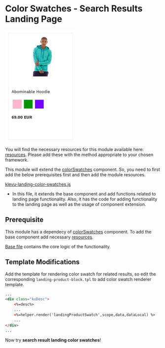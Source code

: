 # Color Swatches - Search Results Landing Page

![Search-landing color swatches](/modules/color-swatches/images/image001.png)

You will find the necessary resources for this module available here:
[resources](/modules/color-swatches/landing/resources). Please add these with the
method appropriate to your chosen framework.

This module will extend the [colorSwatches](/components/color-swatches) component. So, you need to first add the below prerequisites first and then add the module resources.

[klevu-landing-color-swatches.js](/modules/color-swatches/landing/resources/assets/js/klevu-landing-color-swatches.js)
- In this file, it extends the base component and add functions related to landing page functionality. Also, it has the code for adding functionality to the landing page as well as the usage of component extension.


## Prerequisite

This module has a dependecy of [colorSwatches](/components/color-swatches) component. To add the base component add necessary [resources](/components/color-swatches/resources).

[Base file](/components/color-swatches/resources/assets/js/klevu-color-swatches.js) contains the core logic of the functionality.


## Template Modifications

Add the template for rendering color swatch for related results,
so edit the corresponding `landing-product-block.tpl` to add color swatch renderer template.

```html
...
<div class="kuDesc">
    <%=desc%>
    ...
    <%=helper.render('landingProductSwatch',scope,data,dataLocal) %>
    ...
</div>
...
```

Now try **search result landing color swatches**!